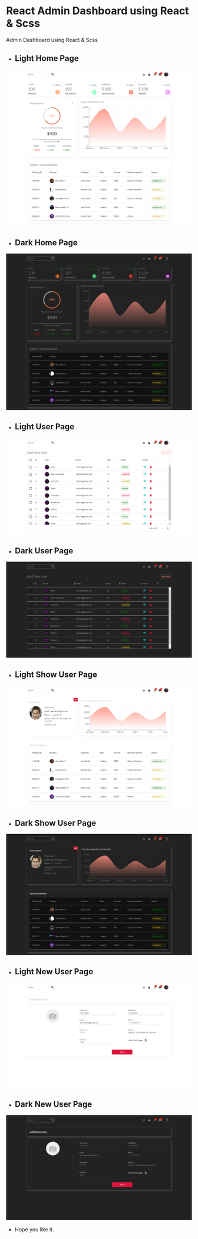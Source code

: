 # React Admin Dashboard using React & Scss

Admin Dashboard using React & Scss

- ## Light Home Page

![Light Home Page]('./../src/assets/images/LightHomePage.png)

- ## Dark Home Page

![Dark Home Page]('./../src/assets/images/DarkHomePage.png)

- ## Light User Page

![Light User Page]('./../src/assets/images/LightUserPage.png)

- ## Dark User Page

![Dark User Page]('./../src/assets/images/DarkUserPage.png)

- ## Light Show User Page

![Light User Page]('./../src/assets/images/LightShowUserPage.png)

- ## Dark Show User Page

![Dark User Page]('./../src/assets/images/DarkShowUserPage.png)

- ## Light New User Page

![Light New User Page]('./../src/assets/images/LightNewUserPage.png)

- ## Dark New User Page

![Dark New User Page]('./../src/assets/images/DarkNewUserPage.png)

- Hope you like it.
